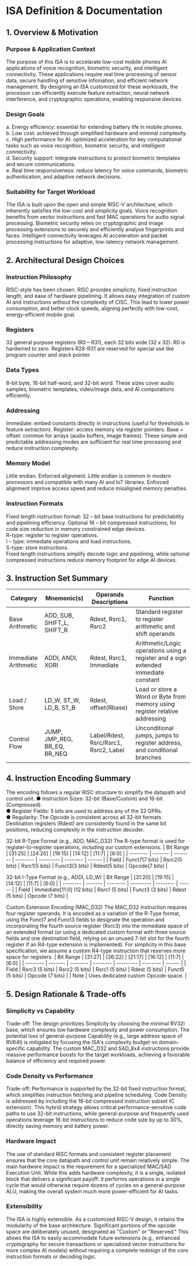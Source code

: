 # ISA Definition & Documentation #

## 1. Overview & Motivation ##

### Purpose & Application Context ###
The purpose of this ISA is to accelarate low-cost mobile phones AI applications of voice
recognition, biometric security, and intelligent connectivity. These applications
require real time processing of sensor data, secure handling of sensitive infomation, and
efficient network management. By designing an ISA customized for these workloads, the 
processor can efficiently execute feature extraction, neural network interference, and
cryptographic operations, enabling responsive devices.

### Design Goals ###
a.	Energy efficiency: essential for extending battery life in mobile phones. <br>
b.	Low cost: achieved through simplified hardware and minimal complexity. <br>
c.	High performance for AI: optimized acceleration for key computational tasks such as
    voice recognition, biometric security, and intelligent connectivity. <br>
d.	Security support: integrate instructions to protect biometric templates and secure 
    communications. <br>
e.	Real time responsiveness: reduce latency for voice commands, biometric authentication,
    and adaptive network decisions.
    
### Suitability for Target Workload ###
The ISA is built upon the open and simple RISC-V architecture, which inherently satisfies 
the low-cost and simplicity goals. Voice recognition benefits from vector instructions and 
fast MAC operations for audio signal processing. Biometric security relies on cryptographic 
and image processing extensions to securely and efficiently analyse fingerprints and faces.
Intelligent connectivity leverages AI acceleration and packet processing instructions for
adaptive, low-latency network management.

## 2. Architectural Design Choices ##

### Instruction Philosophy ###
RISC-style has been chosen.  RISC provides simplicity, fixed instruction length, and ease 
of hardware pipelining. It allows easy integration of custom AI and instructions without 
the complexity of CISC. This lead to lower power consumption, and better clock speeds, 
aligning perfectly with low-cost, energy-efficient mobile goal.

### Registers ###
32 general purpose registers (R0 – R31), each 32 bits wide (32 x 32). R0 is hardwired to 
zero. Registers R28-R31 are reserved for special use like program counter and stack pointer.

### Data Types ###
8-bit byte, 16-bit half-word, and 32-bit word. These sizes cover audio samples, biometric 
templates, video/image data, and AI computations efficiently.

### Addressing ###
Immediate: embed constants directly in instructions (useful for thresholds in feature 
extraction).
Register: access memory via register pointers.
Base + offset: common for arrays (audio buffers, image frames).
These simple and predictable addressing modes are sufficient for real time processing and
reduce instruction complexity.

### Memory Model ###
Little endian. Enforced alignment. 
Little endian is common in modern processors and compatible with many AI and IoT libraries. 
Enforced alignment improve access speed and reduce misaligned memory penalties.

### Instruction Formats ###
Fixed length instruction format: 32 – bit base instructions for predictability and 
pipelining efficiency. Optional 16 – bit compressed instructions; for code size reduction 
in memory constrained edge devices. <br>
R-type: register to register operations. <br>
I – type: immediate operations and load instructions.<br>
S-type: store instructions.<br>
Fixed length instructions simplify decode logic and pipelining, while optional compressed 
instructions reduce memory footprint for edge AI devices.

## 3. Instruction Set Summary ##
| Category | Mnemonic(s) | Operands Descriptions | Function |
| ------------- | ------------ | ------------ | ----------- |
| Base Arithmetic | ADD, SUB, SHIFT_L, SHIFT_R | Rdest, Rsrc1, Rsrc2 | Standard register to register arithmetic and shift operands |
| Immediate Arithmetic | ADDI, ANDI, XORI | Rdest, Rsrc1, Immediate | Arithmetic/Logic operations using a register and a sign extended immediate constant |
| Load / Store | LD_W, ST_W, LD_B, ST_B | Rdest, offset(Rbase) | Load or store a Word or Byte from memory using register relative addressing |
| Control Flow | JUMP, JMP_REG, BR_EQ, BR_NEQ | Label/Rdest, Rsrc/Rsrc1, Rsrc2, Label | Unconditional jumps, jumps to register address, and conditional branches |

## 4. Instruction Encoding Summary ##
The encoding follows a regular RISC structure to simplify the datapath and control unit.
●	Instruction Sizes: 32-bit (Base/Custom) and 16-bit (Compressed).<br>
●	Register Fields: 5 bits are used to address any of the 32 GPRs.<br>
●	Regularity: The Opcode is consistent across all 32-bit formats. Destination registers (Rdest) are consistently found in the same bit positions, reducing complexity in the instruction decoder.

32-bit R-Type Format (e.g., ADD, MAC_D32)
The R-type format is used for register-to-register operations, including our custom extensions.
| Bit Range | [31:25] | [24:20] | [19:15] | [14:12] | [11:7] | [6:0] |
| -------- | ------- | -------- | -------- | --------- | -------- | ------ |
| Field | Funct7(7 bits) | Rsrc2(5 bits) | Rsrc1(5 bits) | Funct3(3 bits) | Rdest(5 bits) | Opcode(7 bits) |

32-bit I-Type Format (e.g., ADDI, LD_W)
| Bit Range | [31:20] | [19:15] | [14:12] | [11:7] | [6:0] |
| -------- | ------- | -------- | --------- | -------- | ------ |
| Field | Immediate[11:0] (12 bits) | Rsrc1 (5 bits) | Funct3 (3 bits) | Rdest (5 bits) | Opcode (7 bits) |

Custom Extension Encoding (MAC_D32)
The MAC_D32 instruction requires four register operands. It is encoded as a variation of the R-Type format, using the Funct7 and Funct3 fields to designate the operation and incorporating the fourth source register (Rsrc3) into the immediate space of an extended format (or using a dedicated custom format with three source fields and one destination field, relying on an unused 7-bit slot for the fourth register if an R4-type extension is implemented). For simplicity in this base specification, we assume a custom R4-type instruction that reserves more space for registers.
| Bit Range | [31:27] | [26:22] | [21:17] | [16:12] | [11:7] | [6:0] |
| -------- | ------- | -------- | -------- | --------- | -------- | ------ |
| Field | Rsrc3 (5 bits) | Rsrc2 (5 bits) | Rsrc1 (5 bits) | Rdest (5 bits) | Funct5 (5 bits) | Opcode (7 bits) |
| Note | Uses dedicated custom Opcode space. |

## 5. Design Rationale & Trade-offs ##

### Simplicity vs Capability ###
Trade-off: The design prioritizes Simplicity by choosing the minimal RV32I base, which ensures low hardware complexity and power consumption. The potential loss of general-purpose Capability (e.g., large address space of RV64I) is mitigated by focusing the ISA's complexity budget on domain-specific capability. The custom MAC_D32 and SAD_8x4 instructions provide massive performance boosts for the target workloads, achieving a favorable balance of efficiency and required power.

### Code Density vs Performance ###
Trade-off: Performance is supported by the 32-bit fixed instruction format, which simplifies instruction fetching and pipeline scheduling. Code Density is addressed by including the 16-bit compressed instruction subset (C extension). This hybrid strategy allows critical performance-sensitive code paths to use 32-bit instructions, while general-purpose and frequently used operations leverage 16-bit instructions to reduce code size by up to 30%, directly saving memory and battery power.

### Hardware Impact ###
The use of standard RISC formats and consistent register placement ensures that the core datapath and control unit remain relatively simple. The main hardware impact is the requirement for a specialized MAC/SAD Execution Unit. While this adds hardware complexity, it is a single, isolated block that delivers a significant payoff: it performs operations in a single cycle that would otherwise require dozens of cycles on a general-purpose ALU, making the overall system much more power-efficient for AI tasks.

### Extensibility ###
The ISA is highly extensible. As a customized RISC-V design, it retains the modularity of the base architecture. Significant portions of the opcode space are deliberately unused, designated as "Custom" or "Reserved." This allows the ISA to easily accommodate future extensions (e.g., enhanced cryptography for secure transactions or specialized vector instructions for more complex AI models) without requiring a complete redesign of the core instruction formats or decoding logic.
